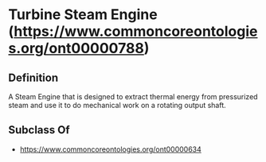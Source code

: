 # Turbine Steam Engine (https://www.commoncoreontologies.org/ont00000788)

## Definition
A Steam Engine that is designed to extract thermal energy from pressurized steam and use it to do mechanical work on a rotating output shaft.

## Subclass Of
- https://www.commoncoreontologies.org/ont00000634

